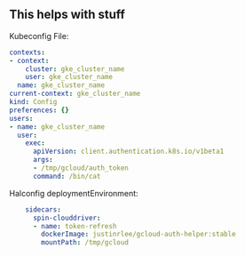 ## This helps with stuff

Kubeconfig File:

```yaml
contexts:
- context:
    cluster: gke_cluster_name
    user: gke_cluster_name
  name: gke_cluster_name
current-context: gke_cluster_name
kind: Config
preferences: {}
users:
- name: gke_cluster_name
  user:
    exec:
      apiVersion: client.authentication.k8s.io/v1beta1
      args:
      - /tmp/gcloud/auth_token
      command: /bin/cat
```

Halconfig deploymentEnvironment:

```yml
    sidecars:
      spin-clouddriver:
      - name: token-refresh
        dockerImage: justinrlee/gcloud-auth-helper:stable
        mountPath: /tmp/gcloud
```
